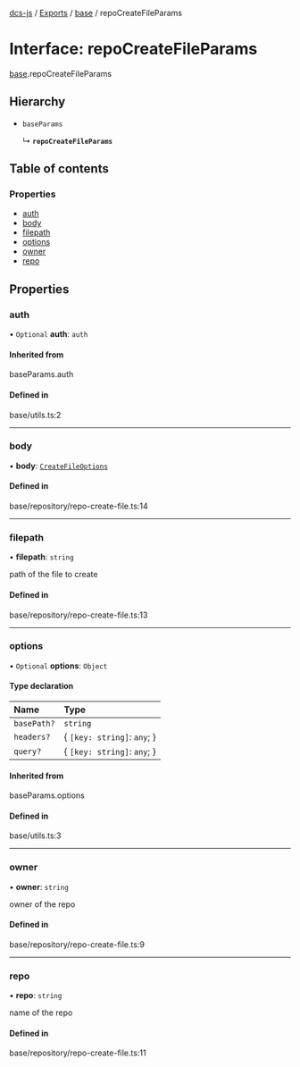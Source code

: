 [dcs-js](../README.md) / [Exports](../modules.md) / [base](../modules/base.md) / repoCreateFileParams

# Interface: repoCreateFileParams

[base](../modules/base.md).repoCreateFileParams

## Hierarchy

- `baseParams`

  ↳ **`repoCreateFileParams`**

## Table of contents

### Properties

- [auth](base.repoCreateFileParams.md#auth)
- [body](base.repoCreateFileParams.md#body)
- [filepath](base.repoCreateFileParams.md#filepath)
- [options](base.repoCreateFileParams.md#options)
- [owner](base.repoCreateFileParams.md#owner)
- [repo](base.repoCreateFileParams.md#repo)

## Properties

### <a id="auth" name="auth"></a> auth

• `Optional` **auth**: `auth`

#### Inherited from

baseParams.auth

#### Defined in

base/utils.ts:2

___

### <a id="body" name="body"></a> body

• **body**: [`CreateFileOptions`](base.CreateFileOptions.md)

#### Defined in

base/repository/repo-create-file.ts:14

___

### <a id="filepath" name="filepath"></a> filepath

• **filepath**: `string`

path of the file to create

#### Defined in

base/repository/repo-create-file.ts:13

___

### <a id="options" name="options"></a> options

• `Optional` **options**: `Object`

#### Type declaration

| Name | Type |
| :------ | :------ |
| `basePath?` | `string` |
| `headers?` | { `[key: string]`: `any`;  } |
| `query?` | { `[key: string]`: `any`;  } |

#### Inherited from

baseParams.options

#### Defined in

base/utils.ts:3

___

### <a id="owner" name="owner"></a> owner

• **owner**: `string`

owner of the repo

#### Defined in

base/repository/repo-create-file.ts:9

___

### <a id="repo" name="repo"></a> repo

• **repo**: `string`

name of the repo

#### Defined in

base/repository/repo-create-file.ts:11
